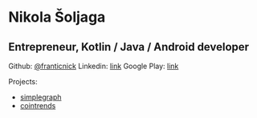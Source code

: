 # Nikola Šoljaga
## Entrepreneur, Kotlin / Java / Android developer ##

Github: [@franticnick](https://github.com/franticnick)
Linkedin: [link](https://www.linkedin.com/in/nsoljaga/)
Google Play: [link](https://play.google.com/store/apps/developer?id=Bandiago)

Projects:
- [simplegraph](https://github.com/franticnick/simplegraph)
- [cointrends](https://github.com/franticnick/cointrends)
